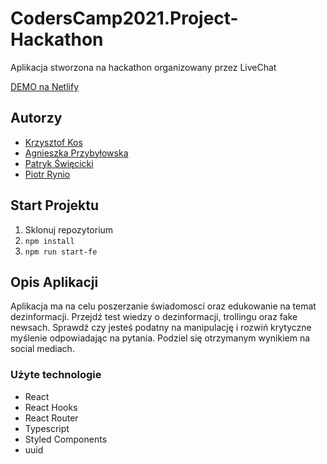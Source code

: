 # CodersCamp2021.Project-Hackathon

Aplikacja stworzona na hackathon organizowany przez LiveChat

[DEMO na Netlify](https://fakemeter.netlify.app)

## Autorzy

- [Krzysztof Kos](https://github.com/Kosik33i6)
- [Agnieszka Przybyłowska](https://github.com/APrzybylowska)
- [Patryk Święcicki](https://github.com/PSwiecicki)
- [Piotr Rynio](https://github.com/PiotrRynio)

## Start Projektu
1. Sklonuj repozytorium
2. `npm install`
3. `npm run start-fe`

## Opis Aplikacji
Aplikacja ma na celu poszerzanie świadomosci oraz edukowanie na temat dezinformacji. Przejdź test wiedzy o dezinformacji, trollingu oraz fake newsach. Sprawdź czy jesteś podatny na manipulację i rozwiń krytyczne myślenie odpowiadając na pytania. Podziel się otrzymanym wynikiem na social mediach.

### Użyte technologie

- React
- React Hooks
- React Router
- Typescript
- Styled Components
- uuid
